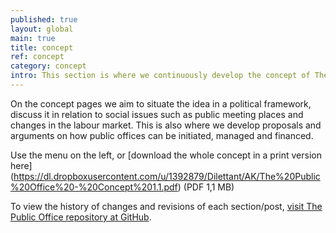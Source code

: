 ```yaml
---
published: true
layout: global
main: true
title: concept
ref: concept
category: concept
intro: This section is where we continuously develop the concept of The Public Office
---
```


On the concept pages we aim to situate the idea in a political framework, discuss it in relation to social issues such as public meeting places and changes in the labour market. This is also where we develop proposals and arguments on how public offices can be initiated, managed and financed.   

Use the menu on the left, or [download the whole concept in a print version here] (https://dl.dropboxusercontent.com/u/1392879/Dilettant/AK/The%20Public%20Office%20-%20Concept%201.1.pdf) (PDF 1,1 MB)

To view the history of changes and revisions of each section/post, [visit The Public Office repository at GitHub](https://github.com/dilettant/thepublicoffice).
